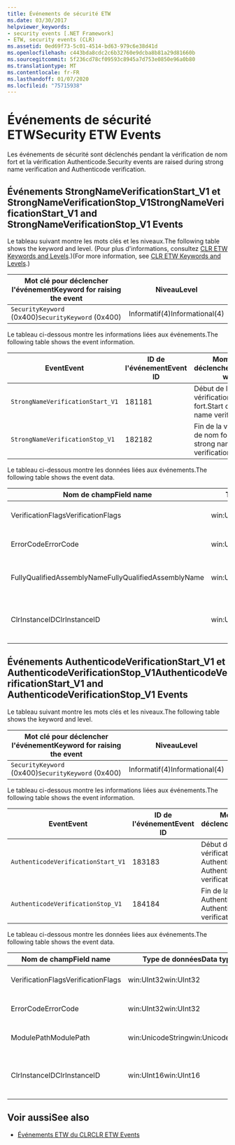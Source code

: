 ```yaml
---
title: Événements de sécurité ETW
ms.date: 03/30/2017
helpviewer_keywords:
- security events [.NET Framework]
- ETW, security events (CLR)
ms.assetid: 0ed69f73-5c01-4514-bd63-979c6e38d41d
ms.openlocfilehash: c443bda8cdc2c6b32760e9dcba8b81a29d81660b
ms.sourcegitcommit: 5f236cd78cf09593c8945a7d753e0850e96a0b80
ms.translationtype: MT
ms.contentlocale: fr-FR
ms.lasthandoff: 01/07/2020
ms.locfileid: "75715938"
---
```

# <a name="security-etw-events"></a><span data-ttu-id="d0c0b-102">Événements de sécurité ETW</span><span class="sxs-lookup"><span data-stu-id="d0c0b-102">Security ETW Events</span></span>

<span data-ttu-id="d0c0b-103">Les événements de sécurité sont déclenchés pendant la vérification de nom fort et la vérification Authenticode.</span><span class="sxs-lookup"><span data-stu-id="d0c0b-103">Security events are raised during strong name verification and Authenticode verification.</span></span>  

## <a name="strongnameverificationstart_v1-and-strongnameverificationstop_v1-events"></a><span data-ttu-id="d0c0b-104">Événements StrongNameVerificationStart_V1 et StrongNameVerificationStop_V1</span><span class="sxs-lookup"><span data-stu-id="d0c0b-104">StrongNameVerificationStart_V1 and StrongNameVerificationStop_V1 Events</span></span>  
 <span data-ttu-id="d0c0b-105">Le tableau suivant montre les mots clés et les niveaux.</span><span class="sxs-lookup"><span data-stu-id="d0c0b-105">The following table shows the keyword and level.</span></span> <span data-ttu-id="d0c0b-106">(Pour plus d'informations, consultez [CLR ETW Keywords and Levels](clr-etw-keywords-and-levels.md).)</span><span class="sxs-lookup"><span data-stu-id="d0c0b-106">(For more information, see [CLR ETW Keywords and Levels](clr-etw-keywords-and-levels.md).)</span></span>  
  
|<span data-ttu-id="d0c0b-107">Mot clé pour déclencher l'événement</span><span class="sxs-lookup"><span data-stu-id="d0c0b-107">Keyword for raising the event</span></span>|<span data-ttu-id="d0c0b-108">Niveau</span><span class="sxs-lookup"><span data-stu-id="d0c0b-108">Level</span></span>|  
|-----------------------------------|-----------|  
|<span data-ttu-id="d0c0b-109">`SecurityKeyword` (0x400)</span><span class="sxs-lookup"><span data-stu-id="d0c0b-109">`SecurityKeyword` (0x400)</span></span>|<span data-ttu-id="d0c0b-110">Informatif(4)</span><span class="sxs-lookup"><span data-stu-id="d0c0b-110">Informational(4)</span></span>|  
  
 <span data-ttu-id="d0c0b-111">Le tableau ci-dessous montre les informations liées aux événements.</span><span class="sxs-lookup"><span data-stu-id="d0c0b-111">The following table shows the event information.</span></span>  
  
|<span data-ttu-id="d0c0b-112">Event</span><span class="sxs-lookup"><span data-stu-id="d0c0b-112">Event</span></span>|<span data-ttu-id="d0c0b-113">ID de l'événement</span><span class="sxs-lookup"><span data-stu-id="d0c0b-113">Event ID</span></span>|<span data-ttu-id="d0c0b-114">Moment du déclenchement</span><span class="sxs-lookup"><span data-stu-id="d0c0b-114">Raised when</span></span>|  
|-----------|--------------|-----------------|  
|`StrongNameVerificationStart_V1`|<span data-ttu-id="d0c0b-115">181</span><span class="sxs-lookup"><span data-stu-id="d0c0b-115">181</span></span>|<span data-ttu-id="d0c0b-116">Début de la vérification de nom fort.</span><span class="sxs-lookup"><span data-stu-id="d0c0b-116">Start of strong name verification.</span></span>|  
|`StrongNameVerificationStop_V1`|<span data-ttu-id="d0c0b-117">182</span><span class="sxs-lookup"><span data-stu-id="d0c0b-117">182</span></span>|<span data-ttu-id="d0c0b-118">Fin de la vérification de nom fort.</span><span class="sxs-lookup"><span data-stu-id="d0c0b-118">End of strong name verification.</span></span>|  
  
 <span data-ttu-id="d0c0b-119">Le tableau ci-dessous montre les données liées aux événements.</span><span class="sxs-lookup"><span data-stu-id="d0c0b-119">The following table shows the event data.</span></span>  
  
|<span data-ttu-id="d0c0b-120">Nom de champ</span><span class="sxs-lookup"><span data-stu-id="d0c0b-120">Field name</span></span>|<span data-ttu-id="d0c0b-121">Type de données</span><span class="sxs-lookup"><span data-stu-id="d0c0b-121">Data type</span></span>|<span data-ttu-id="d0c0b-122">Description</span><span class="sxs-lookup"><span data-stu-id="d0c0b-122">Description</span></span>|  
|----------------|---------------|-----------------|  
|<span data-ttu-id="d0c0b-123">VerificationFlags</span><span class="sxs-lookup"><span data-stu-id="d0c0b-123">VerificationFlags</span></span>|<span data-ttu-id="d0c0b-124">win:UInt32</span><span class="sxs-lookup"><span data-stu-id="d0c0b-124">win:UInt32</span></span>|<span data-ttu-id="d0c0b-125">Indicateurs de vérification.</span><span class="sxs-lookup"><span data-stu-id="d0c0b-125">The verification flags.</span></span>|  
|<span data-ttu-id="d0c0b-126">ErrorCode</span><span class="sxs-lookup"><span data-stu-id="d0c0b-126">ErrorCode</span></span>|<span data-ttu-id="d0c0b-127">win:UInt32</span><span class="sxs-lookup"><span data-stu-id="d0c0b-127">win:UInt32</span></span>|<span data-ttu-id="d0c0b-128">Code d'erreur HResult.</span><span class="sxs-lookup"><span data-stu-id="d0c0b-128">The HResult error code.</span></span>|  
|<span data-ttu-id="d0c0b-129">FullyQualifiedAssemblyName</span><span class="sxs-lookup"><span data-stu-id="d0c0b-129">FullyQualifiedAssemblyName</span></span>|<span data-ttu-id="d0c0b-130">win:UnicodeString</span><span class="sxs-lookup"><span data-stu-id="d0c0b-130">win:UnicodeString</span></span>|<span data-ttu-id="d0c0b-131">Nom d'assembly qualifié complet.</span><span class="sxs-lookup"><span data-stu-id="d0c0b-131">The fully qualified assembly name.</span></span>|  
|<span data-ttu-id="d0c0b-132">ClrInstanceID</span><span class="sxs-lookup"><span data-stu-id="d0c0b-132">ClrInstanceID</span></span>|<span data-ttu-id="d0c0b-133">win:UInt16</span><span class="sxs-lookup"><span data-stu-id="d0c0b-133">win:UInt16</span></span>|<span data-ttu-id="d0c0b-134">ID unique de l'instance de CLR ou CoreCLR.</span><span class="sxs-lookup"><span data-stu-id="d0c0b-134">Unique ID for the instance of CLR or CoreCLR.</span></span>|  

## <a name="authenticodeverificationstart_v1-and-authenticodeverificationstop_v1-events"></a><span data-ttu-id="d0c0b-135">Événements AuthenticodeVerificationStart_V1 et AuthenticodeVerificationStop_V1</span><span class="sxs-lookup"><span data-stu-id="d0c0b-135">AuthenticodeVerificationStart_V1 and AuthenticodeVerificationStop_V1 Events</span></span>  
 <span data-ttu-id="d0c0b-136">Le tableau suivant montre les mots clés et les niveaux.</span><span class="sxs-lookup"><span data-stu-id="d0c0b-136">The following table shows the keyword and level.</span></span>  
  
|<span data-ttu-id="d0c0b-137">Mot clé pour déclencher l'événement</span><span class="sxs-lookup"><span data-stu-id="d0c0b-137">Keyword for raising the event</span></span>|<span data-ttu-id="d0c0b-138">Niveau</span><span class="sxs-lookup"><span data-stu-id="d0c0b-138">Level</span></span>|  
|-----------------------------------|-----------|  
|<span data-ttu-id="d0c0b-139">`SecurityKeyword` (0x400)</span><span class="sxs-lookup"><span data-stu-id="d0c0b-139">`SecurityKeyword` (0x400)</span></span>|<span data-ttu-id="d0c0b-140">Informatif(4)</span><span class="sxs-lookup"><span data-stu-id="d0c0b-140">Informational(4)</span></span>|  
  
 <span data-ttu-id="d0c0b-141">Le tableau ci-dessous montre les informations liées aux événements.</span><span class="sxs-lookup"><span data-stu-id="d0c0b-141">The following table shows the event information.</span></span>  
  
|<span data-ttu-id="d0c0b-142">Event</span><span class="sxs-lookup"><span data-stu-id="d0c0b-142">Event</span></span>|<span data-ttu-id="d0c0b-143">ID de l'événement</span><span class="sxs-lookup"><span data-stu-id="d0c0b-143">Event ID</span></span>|<span data-ttu-id="d0c0b-144">Moment du déclenchement</span><span class="sxs-lookup"><span data-stu-id="d0c0b-144">Raised when</span></span>|  
|-----------|--------------|-----------------|  
|`AuthenticodeVerificationStart_V1`|<span data-ttu-id="d0c0b-145">183</span><span class="sxs-lookup"><span data-stu-id="d0c0b-145">183</span></span>|<span data-ttu-id="d0c0b-146">Début de la vérification Authenticode.</span><span class="sxs-lookup"><span data-stu-id="d0c0b-146">Start of Authenticode verification.</span></span>|  
|`AuthenticodeVerificationStop_V1`|<span data-ttu-id="d0c0b-147">184</span><span class="sxs-lookup"><span data-stu-id="d0c0b-147">184</span></span>|<span data-ttu-id="d0c0b-148">Fin de la vérification Authenticode.</span><span class="sxs-lookup"><span data-stu-id="d0c0b-148">End of Authenticode verification.</span></span>|  
  
 <span data-ttu-id="d0c0b-149">Le tableau ci-dessous montre les données liées aux événements.</span><span class="sxs-lookup"><span data-stu-id="d0c0b-149">The following table shows the event data.</span></span>  
  
|<span data-ttu-id="d0c0b-150">Nom de champ</span><span class="sxs-lookup"><span data-stu-id="d0c0b-150">Field name</span></span>|<span data-ttu-id="d0c0b-151">Type de données</span><span class="sxs-lookup"><span data-stu-id="d0c0b-151">Data type</span></span>|<span data-ttu-id="d0c0b-152">Description</span><span class="sxs-lookup"><span data-stu-id="d0c0b-152">Description</span></span>|  
|----------------|---------------|-----------------|  
|<span data-ttu-id="d0c0b-153">VerificationFlags</span><span class="sxs-lookup"><span data-stu-id="d0c0b-153">VerificationFlags</span></span>|<span data-ttu-id="d0c0b-154">win:UInt32</span><span class="sxs-lookup"><span data-stu-id="d0c0b-154">win:UInt32</span></span>|<span data-ttu-id="d0c0b-155">Indicateurs de vérification.</span><span class="sxs-lookup"><span data-stu-id="d0c0b-155">The verification flags.</span></span>|  
|<span data-ttu-id="d0c0b-156">ErrorCode</span><span class="sxs-lookup"><span data-stu-id="d0c0b-156">ErrorCode</span></span>|<span data-ttu-id="d0c0b-157">win:UInt32</span><span class="sxs-lookup"><span data-stu-id="d0c0b-157">win:UInt32</span></span>|<span data-ttu-id="d0c0b-158">Code d'erreur HResult.</span><span class="sxs-lookup"><span data-stu-id="d0c0b-158">The HResult error code.</span></span>|  
|<span data-ttu-id="d0c0b-159">ModulePath</span><span class="sxs-lookup"><span data-stu-id="d0c0b-159">ModulePath</span></span>|<span data-ttu-id="d0c0b-160">win:UnicodeString</span><span class="sxs-lookup"><span data-stu-id="d0c0b-160">win:UnicodeString</span></span>|<span data-ttu-id="d0c0b-161">Chemin d'accès du module.</span><span class="sxs-lookup"><span data-stu-id="d0c0b-161">The module path.</span></span>|  
|<span data-ttu-id="d0c0b-162">ClrInstanceID</span><span class="sxs-lookup"><span data-stu-id="d0c0b-162">ClrInstanceID</span></span>|<span data-ttu-id="d0c0b-163">win:UInt16</span><span class="sxs-lookup"><span data-stu-id="d0c0b-163">win:UInt16</span></span>|<span data-ttu-id="d0c0b-164">ID unique de l'instance de CLR ou CoreCLR.</span><span class="sxs-lookup"><span data-stu-id="d0c0b-164">Unique ID for the instance of CLR or CoreCLR.</span></span>|  
  
## <a name="see-also"></a><span data-ttu-id="d0c0b-165">Voir aussi</span><span class="sxs-lookup"><span data-stu-id="d0c0b-165">See also</span></span>

- [<span data-ttu-id="d0c0b-166">Événements ETW du CLR</span><span class="sxs-lookup"><span data-stu-id="d0c0b-166">CLR ETW Events</span></span>](clr-etw-events.md)
